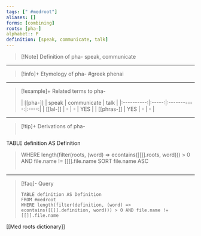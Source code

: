 ```yaml
---
tags: [" #medroot"]
aliases: []
forms: [combining]
roots: [pha-]
alphabet:: P
definition: [speak, communicate, talk]
---
```

>[!Note] Definition of pha-
>speak, communicate
_____
>[!info]+ Etymology of pha-
>#greek phenai
_____
>[!example]+ Related terms to pha-
>
>|  [[pha-]]  | speak | communicate | talk |
|:----------:|:-----:|:-----------:|:----:|
|  [[lal-]]  |   -   |      -      | YES  |
| [[phras-]] |  YES  |      -      | -     |
_____
>[!tip]+ Derivations of pha-
>```dataview
TABLE definition AS Definition 
>WHERE length(filter(roots, (word) => econtains([[]].roots, word))) > 0 AND file.name != [[]].file.name
SORT file.name ASC
>```
___
>[!faq]- Query
>```dataview
>TABLE definition AS Definition
>FROM #medroot
>WHERE length(filter(definition, (word) => econtains([[]].definition, word))) > 0 AND file.name != [[]].file.name
>```

[[Med roots dictionary]]